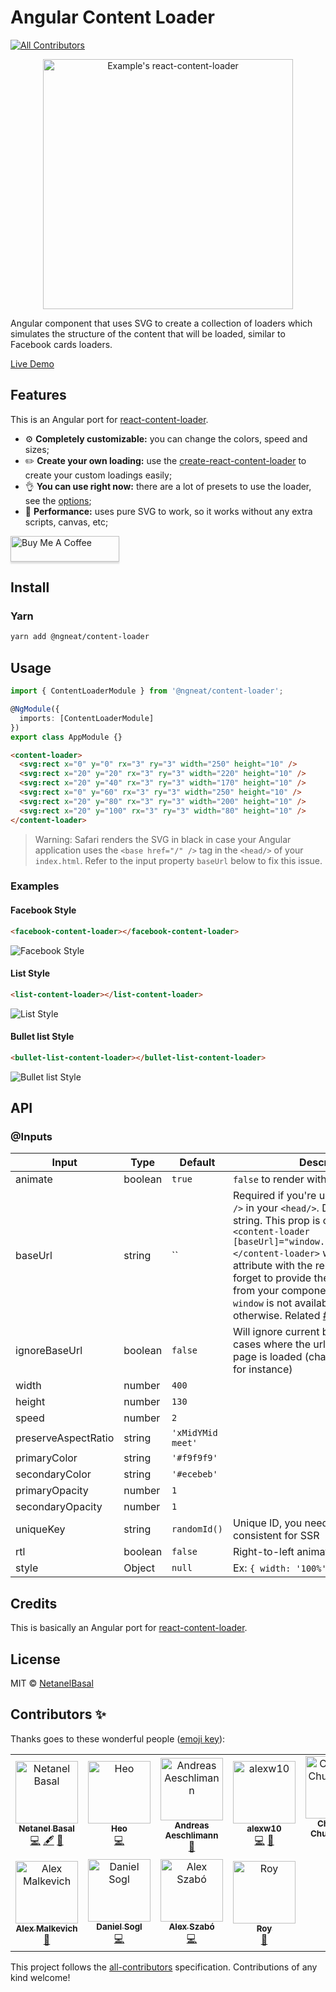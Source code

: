 # Angular Content Loader

[![All Contributors](https://img.shields.io/badge/all_contributors-11-orange.svg?style=flat-square)](#contributors-)

<p align="center">
  <img width="400" alt="Example's react-content-loader" src="https://user-images.githubusercontent.com/4838076/34308760-ec55df82-e735-11e7-843b-2e311fa7b7d0.gif" />
</p>

Angular component that uses SVG to create a collection of loaders which simulates the structure of the
content that will be loaded, similar to Facebook cards loaders.

[Live Demo](https://stackblitz.com/edit/ngx-content-loader)

## Features

This is an Angular port for [react-content-loader](https://github.com/danilowoz/react-content-loader).

- :gear: **Completely customizable:** you can change the colors, speed and sizes;
- :pencil2: **Create your own loading:** use the
  [create-react-content-loader](https://danilowoz.github.io/create-react-content-loader/) to create
  your custom loadings easily;
- :ok_hand: **You can use right now:** there are a lot of presets to use the loader, see the
  [options](#examples);
- :rocket: **Performance:** uses pure SVG to work, so it works without any extra scripts,
  canvas, etc;


<a href="https://www.buymeacoffee.com/basalnetanel" target="_blank"><img src="https://www.buymeacoffee.com/assets/img/custom_images/orange_img.png" alt="Buy Me A Coffee" style="height: 41px !important;width: 174px !important;box-shadow: 0px 3px 2px 0px rgba(190, 190, 190, 0.5) !important;-webkit-box-shadow: 0px 3px 2px 0px rgba(190, 190, 190, 0.5) !important;" ></a>

## Install

### Yarn

```bash
yarn add @ngneat/content-loader
```

## Usage

```ts
import { ContentLoaderModule } from '@ngneat/content-loader';

@NgModule({
  imports: [ContentLoaderModule]
})
export class AppModule {}
```

```html
<content-loader>
  <svg:rect x="0" y="0" rx="3" ry="3" width="250" height="10" />
  <svg:rect x="20" y="20" rx="3" ry="3" width="220" height="10" />
  <svg:rect x="20" y="40" rx="3" ry="3" width="170" height="10" />
  <svg:rect x="0" y="60" rx="3" ry="3" width="250" height="10" />
  <svg:rect x="20" y="80" rx="3" ry="3" width="200" height="10" />
  <svg:rect x="20" y="100" rx="3" ry="3" width="80" height="10" />
</content-loader>
```

> Warning: Safari renders the SVG in black in case your Angular application uses the `<base href="/" />` tag in the `<head/>` of your `index.html`.
> Refer to the input property `baseUrl` below to fix this issue.

### Examples

#### Facebook Style

```html
<facebook-content-loader></facebook-content-loader>
```

![Facebook Style](https://user-images.githubusercontent.com/4838076/34308760-ec55df82-e735-11e7-843b-2e311fa7b7d0.gif)

#### List Style

```html
<list-content-loader></list-content-loader>
```

![List Style](https://user-images.githubusercontent.com/4838076/36352948-b8931430-149e-11e8-9f4b-3f00bc444a6d.gif)

#### Bullet list Style

```html
<bullet-list-content-loader></bullet-list-content-loader>
```

![Bullet list Style](https://user-images.githubusercontent.com/4838076/31998372-59817bac-b96e-11e7-8ef8-07f61670ee18.gif)

## API

### @Inputs

| Input               | Type    | Default                                                                                                                                                                                                                                                                                                                                                                                                                                                                           | Description                                                                                                                     |
| ------------------- | ------- | --------------------------------------------------------------------------------------------------------------------------------------------------------------------------------------------------------------------------------------------------------------------------------------------------------------------------------------------------------------------------------------------------------------------------------------------------------------------------------- | ------------------------------------------------------------------------------------------------------------------------------- |
| animate             | boolean | `true`                                                                                                                                                                                                                                                                                                                                                                                                                                                                            | `false` to render with no animation                                                                                             |
| baseUrl             | string  | `` | Required if you're using `<base href="/" />` in your `<head/>`. Defaults to an empty string. This prop is commom used as: `<content-loader [baseUrl]="window.location.pathname"></content-loader>` which will fill the svg attribute with the relative path. Do not forget to provide the window property from your component class because `window` is not available in the template otherwise. Related [#93](https://github.com/danilowoz/react-content-loader/issues/93). |
| ignoreBaseUrl       | boolean | `false`                                                                                                                                                                                                                                                                                                                                                                                                                                                                           | Will ignore current baseUrl. Useful for cases where the url changes after the page is loaded (changing GET params for instance) |
| width               | number  | `400`                                                                                                                                                                                                                                                                                                                                                                                                                                                                             |                                                                                                                                 |
| height              | number  | `130`                                                                                                                                                                                                                                                                                                                                                                                                                                                                             |                                                                                                                                 |
| speed               | number  | `2`                                                                                                                                                                                                                                                                                                                                                                                                                                                                               |                                                                                                                                 |
| preserveAspectRatio | string  | `'xMidYMid meet'`                                                                                                                                                                                                                                                                                                                                                                                                                                                                 |                                                                                                                                 |
| primaryColor        | string  | `'#f9f9f9'`                                                                                                                                                                                                                                                                                                                                                                                                                                                                       |                                                                                                                                 |
| secondaryColor      | string  | `'#ecebeb'`                                                                                                                                                                                                                                                                                                                                                                                                                                                                       |                                                                                                                                 |
| primaryOpacity      | number  | `1`                                                                                                                                                                                                                                                                                                                                                                                                                                                                               |                                                                                                                                 |
| secondaryOpacity    | number  | `1`                                                                                                                                                                                                                                                                                                                                                                                                                                                                               |                                                                                                                                 |
| uniqueKey           | string  | `randomId()`                                                                                                                                                                                                                                                                                                                                                                                                                                                                      | Unique ID, you need to make it consistent for SSR                                                                               |
| rtl                 | boolean | `false`                                                                                                                                                                                                                                                                                                                                                                                                                                                                           | Right-to-left animation                                                                                                         |
| style               | Object  | `null`                                                                                                                                                                                                                                                                                                                                                                                                                                                                            | Ex: `{ width: '100%', height: '70px' }`                                                                                         |

## Credits

This is basically an Angular port for [react-content-loader](https://github.com/danilowoz/react-content-loader).

## License

MIT &copy; [NetanelBasal](https://github.com/NetanelBasal)

## Contributors ✨

Thanks goes to these wonderful people ([emoji key](https://allcontributors.org/docs/en/emoji-key)):

<!-- ALL-CONTRIBUTORS-LIST:START - Do not remove or modify this section -->
<!-- prettier-ignore-start -->
<!-- markdownlint-disable -->
<table>
  <tr>
    <td align="center"><a href="https://www.netbasal.com"><img src="https://avatars1.githubusercontent.com/u/6745730?v=4" width="100px;" alt="Netanel Basal"/><br /><sub><b>Netanel Basal</b></sub></a><br /><a href="https://github.com/NetanelBasal/content-loader/commits?author=NetanelBasal" title="Code">💻</a> <a href="#content-NetanelBasal" title="Content">🖋</a> <a href="https://github.com/NetanelBasal/content-loader/commits?author=NetanelBasal" title="Documentation">📖</a></td>
    <td align="center"><a href="https://www.mapianist.com"><img src="https://avatars0.githubusercontent.com/u/7777929?v=4" width="100px;" alt="Heo"/><br /><sub><b>Heo</b></sub></a><br /><a href="https://github.com/NetanelBasal/content-loader/commits?author=leo6104" title="Code">💻</a></td>
    <td align="center"><a href="http://www.andreas.ae"><img src="https://avatars3.githubusercontent.com/u/2174826?v=4" width="100px;" alt="Andreas Aeschlimann"/><br /><sub><b>Andreas Aeschlimann</b></sub></a><br /><a href="https://github.com/NetanelBasal/content-loader/commits?author=andreas-aeschlimann" title="Documentation">📖</a></td>
    <td align="center"><a href="https://github.com/alexw10"><img src="https://avatars0.githubusercontent.com/u/9453636?v=4" width="100px;" alt="alexw10"/><br /><sub><b>alexw10</b></sub></a><br /><a href="https://github.com/NetanelBasal/content-loader/commits?author=alexw10" title="Code">💻</a> <a href="https://github.com/NetanelBasal/content-loader/commits?author=alexw10" title="Documentation">📖</a></td>
    <td align="center"><a href="https://github.com/nonsocode"><img src="https://avatars3.githubusercontent.com/u/12021370?v=4" width="100px;" alt="Chinonso Chukwuogor"/><br /><sub><b>Chinonso Chukwuogor</b></sub></a><br /><a href="https://github.com/NetanelBasal/content-loader/commits?author=nonsocode" title="Code">💻</a></td>
    <td align="center"><a href="https://github.com/wynfred"><img src="https://avatars2.githubusercontent.com/u/9249564?v=4" width="100px;" alt="wynfred"/><br /><sub><b>wynfred</b></sub></a><br /><a href="https://github.com/NetanelBasal/content-loader/commits?author=wynfred" title="Code">💻</a></td>
    <td align="center"><a href="https://twitter.com/irustm"><img src="https://avatars1.githubusercontent.com/u/16316579?v=4" width="100px;" alt="Rustam"/><br /><sub><b>Rustam</b></sub></a><br /><a href="https://github.com/NetanelBasal/content-loader/commits?author=irustm" title="Code">💻</a></td>
  </tr>
  <tr>
    <td align="center"><a href="https://github.com/gund"><img src="https://avatars0.githubusercontent.com/u/3644678?v=4" width="100px;" alt="Alex Malkevich"/><br /><sub><b>Alex Malkevich</b></sub></a><br /><a href="https://github.com/NetanelBasal/content-loader/commits?author=gund" title="Documentation">📖</a></td>
    <td align="center"><a href="https://github.com/danielsogl"><img src="https://avatars2.githubusercontent.com/u/15234844?v=4" width="100px;" alt="Daniel Sogl"/><br /><sub><b>Daniel Sogl</b></sub></a><br /><a href="https://github.com/NetanelBasal/content-loader/commits?author=danielsogl" title="Code">💻</a></td>
    <td align="center"><a href="http://www.tailored.hu/"><img src="https://avatars1.githubusercontent.com/u/9606801?v=4" width="100px;" alt="Alex Szabó‮"/><br /><sub><b>Alex Szabó‮</b></sub></a><br /><a href="https://github.com/NetanelBasal/content-loader/commits?author=kreatemore" title="Code">💻</a></td>
    <td align="center"><a href="http://codepen.io/donroyco/"><img src="https://avatars2.githubusercontent.com/u/1763537?v=4" width="100px;" alt="Roy"/><br /><sub><b>Roy</b></sub></a><br /><a href="https://github.com/NetanelBasal/content-loader/commits?author=donroyco" title="Documentation">📖</a></td>
  </tr>
</table>

<!-- markdownlint-enable -->
<!-- prettier-ignore-end -->

<!-- ALL-CONTRIBUTORS-LIST:END -->

This project follows the [all-contributors](https://github.com/all-contributors/all-contributors) specification. Contributions of any kind welcome!

